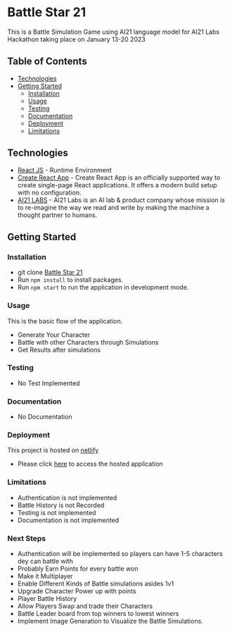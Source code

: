 # Battle Star 21
This is a Battle Simulation Game using AI21 language model for  AI21 Labs Hackathon taking place on January 13-20 2023


## Table of Contents

-   [Technologies](#technologies)
-   [Getting Started](#getting-started)
    -   [Installation](#installation)
    -   [Usage](#usage)
    -   [Testing](#testing)
    -   [Documentation](#documentation)
    -   [Deployment](#deployment)
    -   [Limitations](#limitations)

## Technologies
-   [React JS](https://reactjs.org/) - Runtime Environment
-   [Create React App](https://create-react-app.dev/) - Create React App is an officially supported way to create single-page React applications. It offers a modern build setup with no configuration.
-   [AI21 LABS](https://studio.ai21.com/overview) - AI21 Labs is an AI lab & product company whose mission is to re-imagine the way we read and write by making the machine a thought partner to humans.

## Getting Started


### Installation

-   git clone [Battle Star 21](https://github.com/officialyenum/battlestar21.git)
-   Run `npm install` to install packages.
-   Run `npm start` to run the application in development mode.

### Usage

This is the basic flow of the application.
-   Generate Your Character
-   Battle with other Characters through Simulations
-   Get Results after simulations

### Testing
-   No Test Implemented


### Documentation
-   No Documentation 

### Deployment

This project is hosted on [netlify](https://www.netlify.com/)

-   Please click [here](https://battlestar21.yenum.dev/) to access the hosted application

### Limitations
-   Authentication is not implemented
-   Battle History is not Recorded
-   Testing is not implemented
-   Documentation is not implemented

### Next Steps
-   Authentication will be implemented so players can have 1-5 characters dey can battle with
-   Probably Earn Points for every battle won
-   Make it Multiplayer
-   Enable Different Kinds of Battle simulations asides 1v1 
-   Upgrade Character Power up with points 
-   Player Battle History
-   Allow Players Swap and trade their Characters 
-   Battle Leader board from top winners to lowest winners
-   Implement Image Generation to Visualize the Battle Simulations.